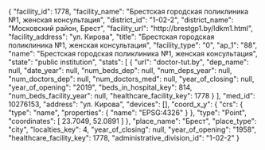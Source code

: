 {
    "facility_id": 1778,
    "facility_name": "Брестская городская поликлиника №1, женская консультация",
    "district_id": "1-02-2",
    "district_name": "Московский район, Брест",
    "facility_url": "http:\/\/brestgp1.by\/ldkm1.html",
    "facility_address": "ул. Кирова",
    "title": "Брестская городская поликлиника №1, женская консультация",
    "facility_type": "0",
    "ap_1": "88",
    "name": "Брестская городская поликлиника №1, женская консультация",
    "state": "public institution",
    "stats": [
        {
            "url": "doctor-tut.by",
            "dep_name": null,
            "date_year": null,
            "num_beds_dep": null,
            "num_deps_year": null,
            "num_doctors_dep": null,
            "num_doctors_med": null,
            "year_of_closing": null,
            "year_of_opening": "2019",
            "beds_in_hospital_key": 814,
            "num_beds_facility_year": null,
            "healthcare_facility_key": 1778
        }
    ],
    "med_id": 10276153,
    "address": "ул. Кирова",
    "devices": [],
    "coord_x_y": {
        "crs": {
            "type": "name",
            "properties": {
                "name": "EPSG:4326"
            }
        },
        "type": "Point",
        "coordinates": [
            23.7049,
            52.0891
        ]
    },
    "place_name": "Брест",
    "place_type": "city",
    "localties_key": 4,
    "year_of_closing": null,
    "year_of_opening": "1958",
    "healthcare_facility_key": 1778,
    "administrative_division_id": "1-02-2"
}